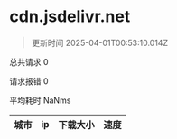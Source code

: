 
  # cdn.jsdelivr.net

  > 更新时间 2025-04-01T00:53:10.014Z
  
  总共请求 0

  请求报错 0

  平均耗时 NaNms

|城市|ip|下载大小|速度|
|-----|----------|---|---|

  